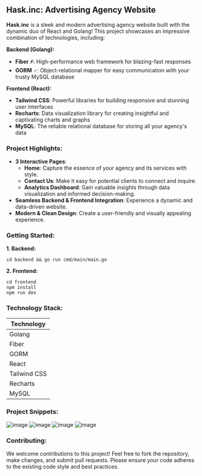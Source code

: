 ## Hask.inc: Advertising Agency Website 

**Hask.inc** is a sleek and modern advertising agency website built with the dynamic duo of React and Golang! This project showcases an impressive combination of technologies, including:

**Backend (Golang):**

* **Fiber ⚡**: High-performance web framework for blazing-fast responses
* **GORM ‍♂️**: Object-relational mapper for easy communication with your trusty MySQL database

**Frontend (React):**

* **Tailwind CSS**: Powerful libraries for building responsive and stunning user interfaces
* **Recharts**: Data visualization library for creating insightful and captivating charts and graphs
* **MySQL**:  The reliable relational database for storing all your agency's data

### Project Highlights:

* **3 Interactive Pages**:
    * **Home**: Capture the essence of your agency and its services with style.
    * **Contact Us**: Make it easy for potential clients to connect and inquire.
    * **Analytics Dashboard**: Gain valuable insights through data visualization and informed decision-making.
* **Seamless Backend & Frontend Integration**: Experience a dynamic and data-driven website.
* **Modern & Clean Design**: Create a user-friendly and visually appealing experience.

### Getting Started:

**1. Backend:**

```
cd backend && go run cmd/main/main.go
```

**2. Frontend:**

```
cd frontend
npm install
npm run dev
```

### Technology Stack:

| Technology |
|---|
| Golang | 
| Fiber |
| GORM |
| React |
| Tailwind CSS |
| Recharts |
| MySQL |

### Project Snippets:
![image](https://github.com/sikehish/Advertising-Agency-DBMS/assets/90673701/e2a04e99-2769-4f5b-bd8a-70b2ad561613)
![image](https://github.com/sikehish/Advertising-Agency-DBMS/assets/90673701/f29ef4ea-ad06-4719-93fd-b8addbf2ce9f)
![image](https://github.com/sikehish/Advertising-Agency-DBMS/assets/90673701/eaf2d5fb-107e-4a9b-bc66-50794cf67201)
![image](https://github.com/sikehish/Advertising-Agency-DBMS/assets/90673701/a4277519-d372-42b7-9d26-0d7229e312a1)

### Contributing:

We welcome contributions to this project! Feel free to fork the repository, make changes, and submit pull requests. Please ensure your code adheres to the existing code style and best practices.

